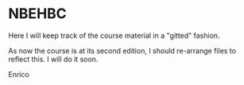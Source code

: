 # NBEHBC

Here I will keep track of the course material in a "gitted" fashion.

As now the course is at its second edition, I should re-arrange files to reflect this. I will do it soon.

Enrico
